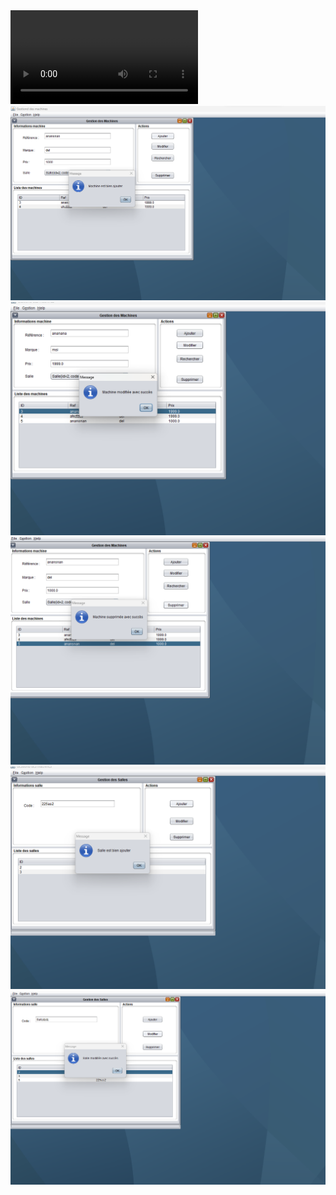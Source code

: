 <video src="https://github.com/Behloulanas/TpRMI/blob/main/assest/ClientG5%20-%20NetBeans%20IDE%208.0.2%202023-10-26%2016-35-14.mp4" type="video/mp4">
</video>
<br />
<img src="https://github.com/Behloulanas/TpRMI/blob/main/assest/111.png" />
<br />
<img src="https://github.com/Behloulanas/TpRMI/blob/main/assest/222.png" />
<br />
<img src="https://github.com/Behloulanas/TpRMI/blob/main/assest/333.png" />
<br />
<img src="https://github.com/Behloulanas/TpRMI/blob/main/assest/444.png" />
<br />
<img src="https://github.com/Behloulanas/TpRMI/blob/main/assest/555.png" />
<br />
